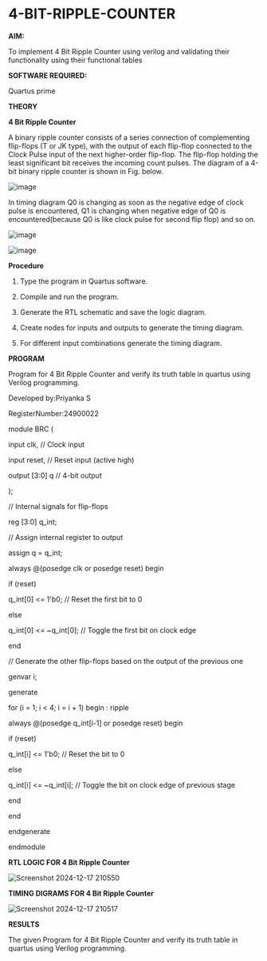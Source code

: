 # 4-BIT-RIPPLE-COUNTER

**AIM:**

To implement  4 Bit Ripple Counter using verilog and validating their functionality using their functional tables

**SOFTWARE REQUIRED:**

Quartus prime

**THEORY**

**4 Bit Ripple Counter**

A binary ripple counter consists of a series connection of complementing flip-flops (T or JK type), with the output of each flip-flop connected to the Clock Pulse input of the next higher-order flip-flop. The flip-flop holding the least significant bit receives the incoming count pulses. The diagram of a 4-bit binary ripple counter is shown in Fig. below.

![image](https://github.com/naavaneetha/4-BIT-RIPPLE-COUNTER/assets/154305477/cb4b74d4-31ab-4359-95d0-d22e67daba13)

In timing diagram Q0 is changing as soon as the negative edge of clock pulse is encountered, Q1 is changing when negative edge of Q0 is encountered(because Q0 is like clock pulse for second flip flop) and so on.

![image](https://github.com/naavaneetha/4-BIT-RIPPLE-COUNTER/assets/154305477/a573a7d6-014e-4e54-93e6-e2ac9530960b)

![image](https://github.com/naavaneetha/4-BIT-RIPPLE-COUNTER/assets/154305477/85e1958a-2fc1-49bb-9a9f-d58ccbf3663c)

**Procedure**

1. Type the program in Quartus software.

2. Compile and run the program.

3. Generate the RTL schematic and save the logic diagram.

4. Create nodes for inputs and outputs to generate the timing diagram.

5. For different input combinations generate the timing diagram.

**PROGRAM**

 Program for 4 Bit Ripple Counter and verify its truth table in quartus using Verilog programming.

 Developed by:Priyanka S
 
 RegisterNumber:24900022

module BRC (
   
input clk,     // Clock input
   
input reset,   // Reset input (active high)
    
output [3:0] q // 4-bit output

);

// Internal signals for flip-flops
   
reg [3:0] q_int;

 // Assign internal register to output
    
assign q = q_int;

always @(posedge clk or posedge reset) begin
       
if (reset) 
            
q_int[0] <= 1'b0; // Reset the first bit to 0
        
else 
           
 q_int[0] <= ~q_int[0]; // Toggle the first bit on clock edge
   
  end

  // Generate the other flip-flops based on the output of the previous one
   
  genvar i;
    
  generate
        
   for (i = 1; i < 4; i = i + 1) begin : ripple
           
   always @(posedge q_int[i-1] or posedge reset) begin
               
   if (reset) 
                   
   q_int[i] <= 1'b0; // Reset the bit to 0
               
   else 
                   
  q_int[i] <= ~q_int[i]; // Toggle the bit on clock edge of previous stage
           
   end
       
  end
   
 endgenerate
 
 endmodule

**RTL LOGIC FOR 4 Bit Ripple Counter**

![Screenshot 2024-12-17 210550](https://github.com/user-attachments/assets/3b2c6aae-f987-467b-b976-77320470f4bf)


**TIMING DIGRAMS FOR 4 Bit Ripple Counter**

![Screenshot 2024-12-17 210517](https://github.com/user-attachments/assets/8806c89f-4343-46cc-8009-0ec20c05dec7)


**RESULTS**

The given Program for 4 Bit Ripple Counter and verify its truth table in quartus using Verilog programming.
